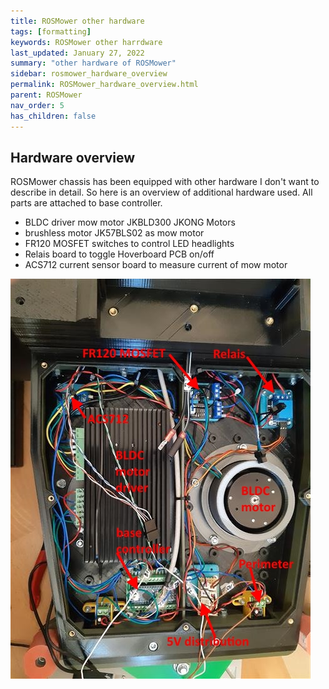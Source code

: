 ```yaml
---
title: ROSMower other hardware
tags: [formatting]
keywords: ROSMower other harrdware
last_updated: January 27, 2022
summary: "other hardware of ROSMower"
sidebar: rosmower_hardware_overview
permalink: ROSMower_hardware_overview.html
parent: ROSMower
nav_order: 5
has_children: false
---
```

## Hardware overview
ROSMower chassis has been equipped with other hardware I don't want to describe in detail.
So here is an overview of additional hardware used. All parts are attached to base controller.

- BLDC driver mow motor JKBLD300 JKONG Motors
- brushless motor JK57BLS02 as mow motor
- FR120 MOSFET switches to control LED headlights
- Relais board to toggle Hoverboard PCB on/off
- ACS712 current sensor board to measure current of mow motor

![](/images/ROSMower/hardware_overview.jpg)